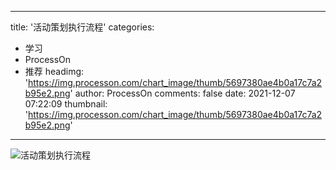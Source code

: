 
---
title: '活动策划执行流程'
categories: 
 - 学习
 - ProcessOn
 - 推荐
headimg: 'https://img.processon.com/chart_image/thumb/5697380ae4b0a17c7a2b95e2.png'
author: ProcessOn
comments: false
date: 2021-12-07 07:22:09
thumbnail: 'https://img.processon.com/chart_image/thumb/5697380ae4b0a17c7a2b95e2.png'
---

<div>   
<img class="thumb" alt="活动策划执行流程" src="https://img.processon.com/chart_image/thumb/5697380ae4b0a17c7a2b95e2.png" referrerpolicy="no-referrer">
<p></p>  
</div>
            